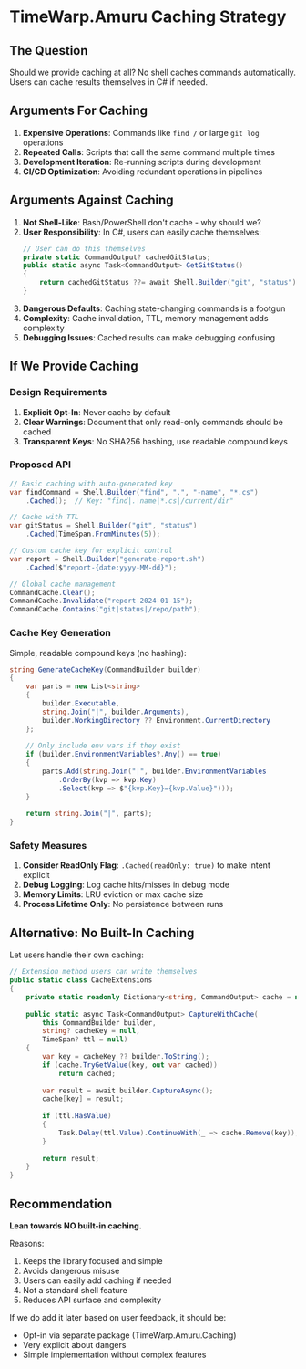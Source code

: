 # TimeWarp.Amuru Caching Strategy

## The Question

Should we provide caching at all? No shell caches commands automatically. Users can cache results themselves in C# if needed.

## Arguments For Caching

1. **Expensive Operations**: Commands like `find /` or large `git log` operations
2. **Repeated Calls**: Scripts that call the same command multiple times
3. **Development Iteration**: Re-running scripts during development
4. **CI/CD Optimization**: Avoiding redundant operations in pipelines

## Arguments Against Caching

1. **Not Shell-Like**: Bash/PowerShell don't cache - why should we?
2. **User Responsibility**: In C#, users can easily cache themselves:
   ```csharp
   // User can do this themselves
   private static CommandOutput? cachedGitStatus;
   public static async Task<CommandOutput> GetGitStatus()
   {
       return cachedGitStatus ??= await Shell.Builder("git", "status").CaptureAsync();
   }
   ```
3. **Dangerous Defaults**: Caching state-changing commands is a footgun
4. **Complexity**: Cache invalidation, TTL, memory management adds complexity
5. **Debugging Issues**: Cached results can make debugging confusing

## If We Provide Caching

### Design Requirements

1. **Explicit Opt-In**: Never cache by default
2. **Clear Warnings**: Document that only read-only commands should be cached
3. **Transparent Keys**: No SHA256 hashing, use readable compound keys

### Proposed API

```csharp
// Basic caching with auto-generated key
var findCommand = Shell.Builder("find", ".", "-name", "*.cs")
    .Cached();  // Key: "find|.|name|*.cs|/current/dir"

// Cache with TTL
var gitStatus = Shell.Builder("git", "status")
    .Cached(TimeSpan.FromMinutes(5));

// Custom cache key for explicit control
var report = Shell.Builder("generate-report.sh")
    .Cached($"report-{date:yyyy-MM-dd}");

// Global cache management
CommandCache.Clear();
CommandCache.Invalidate("report-2024-01-15");
CommandCache.Contains("git|status|/repo/path");
```

### Cache Key Generation

Simple, readable compound keys (no hashing):
```csharp
string GenerateCacheKey(CommandBuilder builder)
{
    var parts = new List<string>
    {
        builder.Executable,
        string.Join("|", builder.Arguments),
        builder.WorkingDirectory ?? Environment.CurrentDirectory
    };
    
    // Only include env vars if they exist
    if (builder.EnvironmentVariables?.Any() == true)
    {
        parts.Add(string.Join("|", builder.EnvironmentVariables
            .OrderBy(kvp => kvp.Key)
            .Select(kvp => $"{kvp.Key}={kvp.Value}")));
    }
    
    return string.Join("|", parts);
}
```

### Safety Measures

1. **Consider ReadOnly Flag**: `.Cached(readOnly: true)` to make intent explicit
2. **Debug Logging**: Log cache hits/misses in debug mode
3. **Memory Limits**: LRU eviction or max cache size
4. **Process Lifetime Only**: No persistence between runs

## Alternative: No Built-In Caching

Let users handle their own caching:

```csharp
// Extension method users can write themselves
public static class CacheExtensions
{
    private static readonly Dictionary<string, CommandOutput> cache = new();
    
    public static async Task<CommandOutput> CaptureWithCache(
        this CommandBuilder builder, 
        string? cacheKey = null,
        TimeSpan? ttl = null)
    {
        var key = cacheKey ?? builder.ToString();
        if (cache.TryGetValue(key, out var cached))
            return cached;
            
        var result = await builder.CaptureAsync();
        cache[key] = result;
        
        if (ttl.HasValue)
        {
            Task.Delay(ttl.Value).ContinueWith(_ => cache.Remove(key));
        }
        
        return result;
    }
}
```

## Recommendation

**Lean towards NO built-in caching.**

Reasons:
1. Keeps the library focused and simple
2. Avoids dangerous misuse
3. Users can easily add caching if needed
4. Not a standard shell feature
5. Reduces API surface and complexity

If we do add it later based on user feedback, it should be:
- Opt-in via separate package (TimeWarp.Amuru.Caching)
- Very explicit about dangers
- Simple implementation without complex features